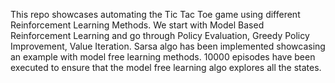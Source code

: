 This repo showcases automating the Tic Tac Toe game using different Reinforcement Learning Methods. We start with Model Based Reinforcement Learning and go through Policy Evaluation, Greedy Policy Improvement, Value Iteration. Sarsa algo has been implemented showcasing an example with model free learning methods. 10000 episodes have been executed to ensure that the model free learning algo explores all the states. 